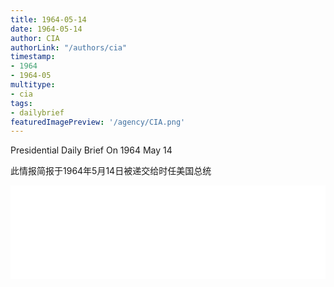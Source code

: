 ```yaml
---
title: 1964-05-14
date: 1964-05-14
author: CIA 
authorLink: "/authors/cia"
timestamp: 
- 1964
- 1964-05
multitype: 
- cia
tags: 
- dailybrief
featuredImagePreview: '/agency/CIA.png'
---
```



Presidential Daily Brief On 1964 May 14

此情报简报于1964年5月14日被递交给时任美国总统

<!--more-->





<div id="over" style="width:100%; overflow:hidden"> <iframe id="sFrame" name="sFrame" frameborder="no" border="0"  allowfullscreen marginwidth="0" scrolling="no" src = " /CIA/1964-05-14.html "  style = " position:absulute; width: 806px; top: 300;" > </iframe> </div>